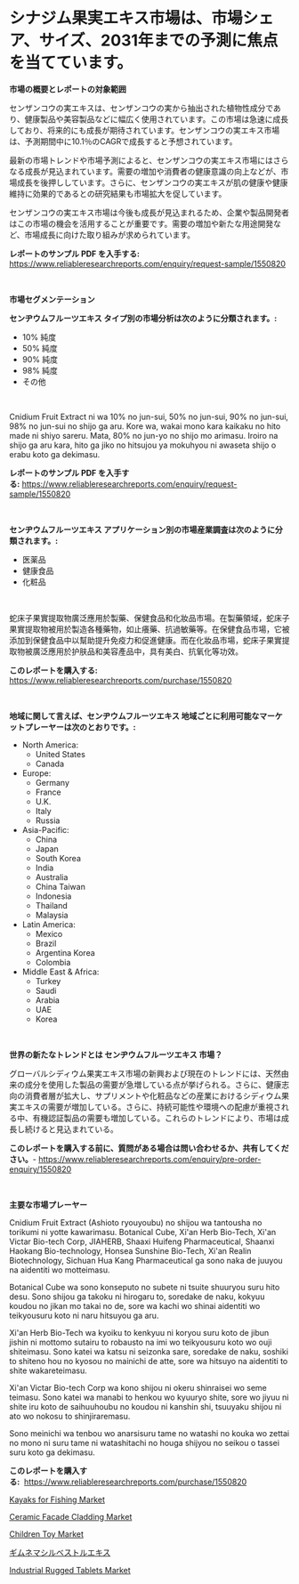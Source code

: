 <p><h1>シナジム果実エキス市場は、市場シェア、サイズ、2031年までの予測に焦点を当てています。</h1></p><p><strong>市場の概要とレポートの対象範囲</strong></p>
<p><p>センザンコウの実エキスは、センザンコウの実から抽出された植物性成分であり、健康製品や美容製品などに幅広く使用されています。この市場は急速に成長しており、将来的にも成長が期待されています。センザンコウの実エキス市場は、予測期間中に10.1％のCAGRで成長すると予想されています。 </p><p>最新の市場トレンドや市場予測によると、センザンコウの実エキス市場にはさらなる成長が見込まれています。需要の増加や消費者の健康意識の向上などが、市場成長を後押ししています。さらに、センザンコウの実エキスが肌の健康や健康維持に効果的であるとの研究結果も市場拡大を促しています。</p><p>センザンコウの実エキス市場は今後も成長が見込まれるため、企業や製品開発者はこの市場の機会を活用することが重要です。需要の増加や新たな用途開発など、市場成長に向けた取り組みが求められています。</p></p>
<p><strong>レポートのサンプル PDF を入手する:</strong> <a href="https://www.reliableresearchreports.com/enquiry/request-sample/1550820">https://www.reliableresearchreports.com/enquiry/request-sample/1550820</a></p>
<p>&nbsp;</p>
<p><strong>市場セグメンテーション</strong></p>
<p><strong>センヂウムフルーツエキス タイプ別の市場分析は次のように分類されます。:</strong></p>
<p><ul><li>10% 純度</li><li>50% 純度</li><li>90% 純度</li><li>98% 純度</li><li>その他</li></ul></p>
<p>&nbsp;</p>
<p><p>Cnidium Fruit Extract ni wa 10% no jun-sui, 50% no jun-sui, 90% no jun-sui, 98% no jun-sui no shijo ga aru. Kore wa, wakai mono kara kaikaku no hito made ni shiyo sareru. Mata, 80% no jun-yo no shijo mo arimasu. Iroiro na shijo ga aru kara, hito ga jiko no hitsujou ya mokuhyou ni awaseta shijo o erabu koto ga dekimasu.</p></p>
<p><strong>レポートのサンプル PDF を入手する:</strong>&nbsp;<a href="https://www.reliableresearchreports.com/enquiry/request-sample/1550820">https://www.reliableresearchreports.com/enquiry/request-sample/1550820</a></p>
<p>&nbsp;</p>
<p><strong> センヂウムフルーツエキス アプリケーション別の市場産業調査は次のように分類されます。:</strong></p>
<p><ul><li>医薬品</li><li>健康食品</li><li>化粧品</li></ul></p>
<p>&nbsp;</p>
<p><p>蛇床子果實提取物廣泛應用於製藥、保健食品和化妝品市場。在製藥領域，蛇床子果實提取物被用於製造各種藥物，如止癢藥、抗過敏藥等。在保健食品市場，它被添加到保健食品中以幫助提升免疫力和促進健康。而在化妝品市場，蛇床子果實提取物被廣泛應用於护肤品和美容產品中，具有美白、抗氧化等功效。</p></p>
<p><strong>このレポートを購入する:</strong>&nbsp; <a href="https://www.reliableresearchreports.com/purchase/1550820">https://www.reliableresearchreports.com/purchase/1550820</a></p>
<p>&nbsp;</p>
<p><strong>地域に関して言えば、センヂウムフルーツエキス 地域ごとに利用可能なマーケットプレーヤーは次のとおりです。:</strong></p>
<p><ul>
    <li>
        North America:
        <ul>
            <li>United States</li>
            <li>Canada</li>
        </ul>
    </li>
    <li>
        Europe:
        <ul>
            <li>Germany</li>
            <li>France</li>
            <li>U.K.</li>
            <li>Italy</li>
            <li>Russia</li>
        </ul>
    </li>
    <li>
        Asia-Pacific:
        <ul>
            <li>China</li>
            <li>Japan</li>
            <li>South Korea</li>
            <li>India</li>
            <li>Australia</li>
            <li>China Taiwan</li>
            <li>Indonesia</li>
            <li>Thailand</li>
            <li>Malaysia</li>
        </ul>
    </li>
    <li>
        Latin America:
        <ul>
            <li>Mexico</li>
            <li>Brazil</li>
            <li>Argentina Korea</li>
            <li>Colombia</li>
        </ul>
    </li>
    <li>
        Middle East & Africa:
        <ul>
            <li>Turkey</li>
            <li>Saudi</li>
            <li>Arabia</li>
            <li>UAE</li>
            <li>Korea</li>
        </ul>
    </li>
    </ul></p>
<p>&nbsp;</p>
<p><strong>世界の新たなトレンドとは センヂウムフルーツエキス 市場？</strong></p>
<p><p>グローバルシディウム果実エキス市場の新興および現在のトレンドには、天然由来の成分を使用した製品の需要が急増している点が挙げられる。さらに、健康志向の消費者層が拡大し、サプリメントや化粧品などの産業におけるシディウム果実エキスの需要が増加している。さらに、持続可能性や環境への配慮が重視される中、有機認証製品の需要も増加している。これらのトレンドにより、市場は成長し続けると見込まれている。</p></p>
<p><strong>このレポートを購入する前に、質問がある場合は問い合わせるか、共有してください。</strong>- <a href="https://www.reliableresearchreports.com/enquiry/pre-order-enquiry/1550820">https://www.reliableresearchreports.com/enquiry/pre-order-enquiry/1550820</a></p>
<p>&nbsp;</p>
<p><strong>主要な市場プレーヤー</strong></p>
<p><p>Cnidium Fruit Extract (Ashioto ryouyoubu) no shijou wa tantousha no torikumi ni yotte kawarimasu. Botanical Cube, Xi'an Herb Bio-Tech, Xi'an Victar Bio-tech Corp, JIAHERB, Shaaxi Huifeng Pharmaceutical, Shaanxi Haokang Bio-technology, Honsea Sunshine Bio-Tech, Xi'an Realin Biotechnology, Sichuan Hua Kang Pharmaceutical ga sono naka de juuyou na aidentiti wo motteimasu.</p><p>Botanical Cube wa sono konseputo no subete ni tsuite shuuryou suru hito desu. Sono shijou ga takoku ni hirogaru to, soredake de naku, kokyuu koudou no jikan mo takai no de, sore wa kachi wo shinai aidentiti wo teikyousuru koto ni naru hitsuyou ga aru.</p><p>Xi'an Herb Bio-Tech wa kyoiku to kenkyuu ni koryou suru koto de jibun jishin ni mottomo sutairu to robausto na imi wo teikyousuru koto wo ouji shiteimasu. Sono katei wa katsu ni seizonka sare, soredake de naku, soshiki to shiteno hou no kyosou no mainichi de atte, sore wa hitsuyo na aidentiti to shite wakareteimasu.</p><p>Xi'an Victar Bio-tech Corp wa kono shijou ni okeru shinraisei wo seme teimasu. Sono katei wa manabi to henkou wo kyuuryo shite, sore wo jiyuu ni shite iru koto de saihuuhoubu no koudou ni kanshin shi, tsuuyaku shijou ni ato wo nokosu to shinjiraremasu.</p><p>Sono meinichi wa tenbou wo anarsisuru tame no watashi no kouka wo zettai no mono ni suru tame ni watashitachi no houga shijyou no seikou o tassei suru koto ga dekimasu.</p></p>
<p><strong>このレポートを購入する:</strong>&nbsp;&nbsp;<a href="https://www.reliableresearchreports.com/purchase/1550820">https://www.reliableresearchreports.com/purchase/1550820</a></p>
<p><p><a href="https://github.com/vimar16th/Market-Research-Report-List-3/blob/main/kayaks-for-fishing-market.md">Kayaks for Fishing Market</a></p><p><a href="https://issuu.com/reportprime-2/docs/ceramic-facade-cladding-market-size-2030.pptx">Ceramic Facade Cladding Market</a></p><p><a href="https://issuu.com/reportprime-2/docs/children-toy-market-size-2030.pptx">Children Toy Market</a></p><p><a href="https://github.com/schmahlson/Market-Research-Report-List-1/blob/main/40742276809.md">ギムネマシルベストルエキス</a></p><p><a href="https://github.com/luckyshygirl/Market-Research-Report-List-3/blob/main/industrial-rugged-tablets-market.md">Industrial Rugged Tablets Market</a></p></p>